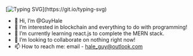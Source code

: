 [![Typing SVG](https://readme-typing-svg.demolab.com/?lines=I+love+to+code&size=30&color=DE3163&center=true;)](https://git.io/typing-svg)

- 👋 Hi, I’m @GuyHale
- 👀 I’m interested in blockchain and everything to do with programming!
- 🌱 I’m currently learning react.js to complete the MERN stack.
- 💞️ I’m looking to collaborate on nothing right now!
- 📫 How to reach me: email - hale_guy@outlook.com

<!---
GuyHale/GuyHale is a ✨ special ✨ repository because its `README.md` (this file) appears on your GitHub profile.
You can click the Preview link to take a look at your changes.
--->
